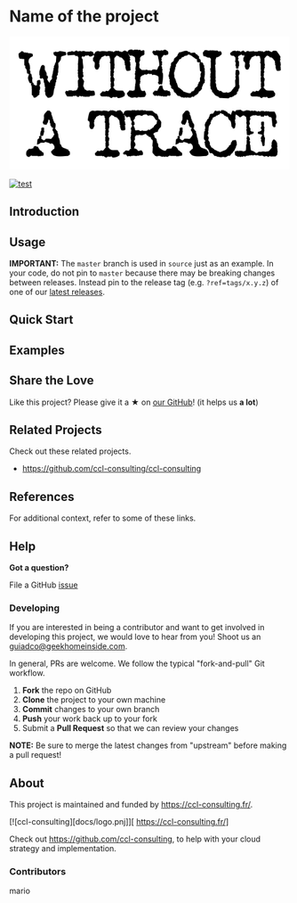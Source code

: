 # Name of the project

![logo](docs/logo.pnj)

[![test](https://img.shields.io/badge/%20%20%F0%9F%93%A6%F0%9F%9A%80-test-e10079.svg)](https://github.com/ccl-consulting/ccl-consulting/jinja2-readme)

## Introduction

## Usage

**IMPORTANT:** The `master` branch is used in `source` just as an example. In your code, do not pin to `master` because there may be breaking changes between releases.
Instead pin to the release tag (e.g. `?ref=tags/x.y.z`) of one of our [latest releases](https://github.com/ccl-consulting/ccl-consulting/jinja2-readme/release).

## Quick Start

## Examples

## Share the Love

Like this project? Please give it a ★ on [our GitHub](https://github.com/ccl-consulting/ccl-consulting/jinja2-readme)! (it helps us **a lot**)

## Related Projects

Check out these related projects.

- https://github.com/ccl-consulting/ccl-consulting

## References

For additional context, refer to some of these links.

## Help

**Got a question?**

File a GitHub [issue]( https://github.com/ccl-consulting/ccl-consulting/jinja2-readme/issues )

### Developing

If you are interested in being a contributor and want to get involved in developing this project, we would love to hear from you! Shoot us an guiadco@geekhomeinside.com.

In general, PRs are welcome. We follow the typical "fork-and-pull" Git workflow.

 1. **Fork** the repo on GitHub
 2. **Clone** the project to your own machine
 3. **Commit** changes to your own branch
 4. **Push** your work back up to your fork
 5. Submit a **Pull Request** so that we can review your changes

**NOTE:** Be sure to merge the latest changes from "upstream" before making a pull request!

## About

This project is maintained and funded by https://ccl-consulting.fr/.

[![ccl-consulting][docs/logo.pnj]][ https://ccl-consulting.fr/]

Check out https://github.com/ccl-consulting, to help with your cloud strategy and implementation.

### Contributors

mario